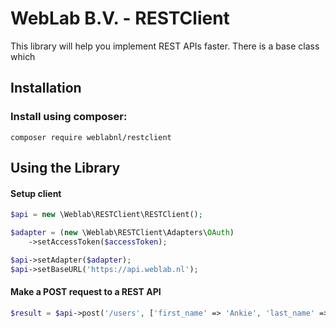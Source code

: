WebLab B.V. - RESTClient
==================================

This library will help you implement REST APIs faster. There is a base class which 


Installation
------------

### Install using composer:

    composer require weblabnl/restclient


Using the Library
-----------------

#### Setup client

```php
$api = new \Weblab\RESTClient\RESTClient();

$adapter = (new \Weblab\RESTClient\Adapters\OAuth)
    ->setAccessToken($accessToken);

$api->setAdapter($adapter);
$api->setBaseURL('https://api.weblab.nl');
```


#### Make a POST request to a REST API

```php
$result = $api->post('/users', ['first_name' => 'Ankie', 'last_name' => 'Visser']);
```
